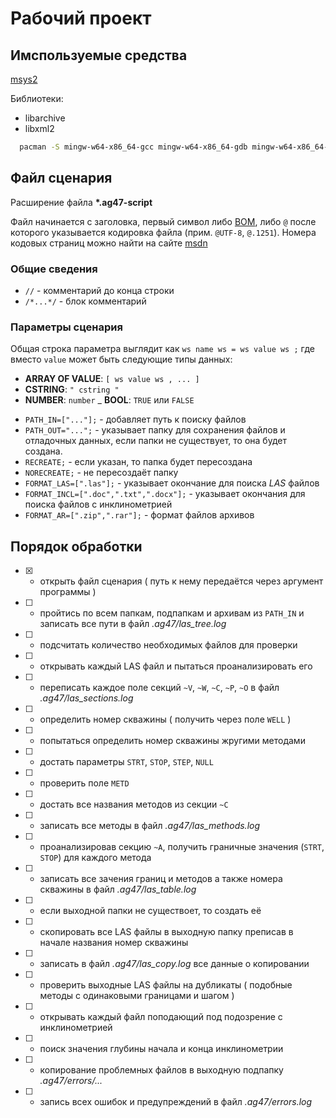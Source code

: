 # Рабочий проект

## Имспользуемые средства

[msys2](https://www.msys2.org/)

Библиотеки:
* libarchive
* libxml2

```bash
  pacman -S mingw-w64-x86_64-gcc mingw-w64-x86_64-gdb mingw-w64-x86_64-make mingw-w64-x86_64-libarchive mingw-w64-x86_64-libxml2
```

## Файл сценария

Расширение файла __\*.ag47-script__

Файл начинается с заголовка, первый символ либо [BOM](https://ru.wikipedia.org/wiki/Маркер_последовательности_байтов),
либо `@` после которого указывается кодировка файла (прим. `@UTF-8`, `@.1251`).
Номера кодовых страниц можно найти на сайте [msdn](https://docs.microsoft.com/ru-ru/windows/win32/intl/code-page-identifiers)

### Общие сведения

* `//` - комментарий до конца строки
* `/*...*/` - блок комментарий

### Параметры сценария

Общая строка параметра выглядит как `ws name ws = ws value ws ;` где вместо `value` может быть следующие типы данных:
- __ARRAY OF VALUE__: `[ ws value ws , ... ]`
- __CSTRING__: `" cstring "`
- __NUMBER__: `number`
_ __BOOL__: `TRUE` или `FALSE`


* `PATH_IN=["..."];` - добавляет путь к поиску файлов
* `PATH_OUT="...";` - указывает папку для сохранения файлов и отладочных данных, если папки не существует, то она будет создана.
* `RECREATE;` - если указан, то папка будет пересоздана
* `NORECREATE;` - не пересоздаёт папку
* `FORMAT_LAS=[".las"];` - указывает окончание для поиска _LAS_ файлов
* `FORMAT_INCL=[".doc",".txt",".docx"];` - указывает окончания для поиска файлов с инклинометрией
* `FORMAT_AR=[".zip",".rar"];` - формат файлов архивов

## Порядок обработки

* [x] - открыть файл сценария ( путь к нему передаётся через аргумент программы )
* [ ] - пройтись по всем папкам, подпапкам и архивам из `PATH_IN` и записать все пути в файл _.ag47/las\_tree.log_
* [ ] - подсчитать количество необходимых файлов для проверки
* [ ] - открывать каждый LAS файл и пытаться проанализировать его
* [ ] - переписать каждое поле секций `~V`, `~W`, `~C`, `~P`, `~O` в файл _.ag47/las\_sections.log_
* [ ] - определить номер скважины ( получить через поле `WELL` )
* [ ] - попытаться определить номер скважины жругими методами
* [ ] - достать параметры `STRT`, `STOP`, `STEP`, `NULL`
* [ ] - проверить поле `METD`
* [ ] - достать все названия методов из секции `~C`
* [ ] - записать все методы в файл _.ag47/las\_methods.log_
* [ ] - проанализировав секцию `~A`, получить граничные значения (`STRT`, `STOP`) для каждого метода
* [ ] - записать все зачения границ и методов а также номера скважины в файл _.ag47/las\_table.log_
* [ ] - если выходной папки не существоет, то создать её
* [ ] - скопировать все LAS файлы в выходную папку преписав в начале названия номер скважины
* [ ] - записать в файл _.ag47/las\_copy.log_ все данные о копировании
* [ ] - проверить выходные LAS файлы на дубликаты ( подобные методы с одинаковыми границами и шагом )
* [ ] - открывать каждый файл поподающий под подозрение с инклинометрией
* [ ] - поиск значения глубины начала и конца инклинометрии
* [ ] - копирование проблемных файлов в выходную подпапку _.ag47/errors/..._
* [ ] - запись всех ошибок и предупреждений в файл _.ag47/errors.log_
